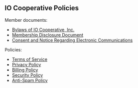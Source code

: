 ## IO Cooperative Policies

Member documents:

* [Bylaws of IO Cooperative, Inc.](bylaws)
* [Membership Disclosure Document](membership-disclosure)
* [Consent and Notice Regarding Electronic Communications](electronic-consent)

Policies:

* [Terms of Service](terms-of-service)
* [Privacy Policy](privacy-policy)
* [Billing Policy](billing-policy)
* [Security Policy](security-policy)
* [Anti-Spam Policy](anti-spam-policy)

